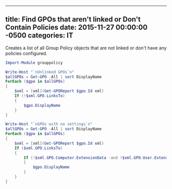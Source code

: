 ﻿---

title:  Find GPOs that aren't linked or Don't Contain Policies
date:   2015-11-27 00:00:00 -0500
categories: IT
---

Creates a list of all Group Policy objects that are not linked or don't have any policies configured.

```powershell
Import-Module grouppolicy

Write-Host "`nUnlinked GPOs`n"
$allGPOs = Get-GPO -All | sort DisplayName
ForEach ($gpo in $allGPOs) 
{
    $xml = [xml](Get-GPOReport $gpo.Id xml)
    If (!$xml.GPO.LinksTo) 
    {
        $gpo.DisplayName
    }
}

Write-Host "`nGPOs with no settings`n"
$allGPOs = Get-GPO -All | sort DisplayName
ForEach ($gpo in $allGPOs) 
{
    $xml = [xml](Get-GPOReport $gpo.Id xml)
    If ($xml.GPO.LinksTo) 
    {
        If (!$xml.GPO.Computer.ExtensionData -and !$xml.GPO.User.ExtensionData) 
        {
            $gpo.DisplayName
        }
    }
}
```


